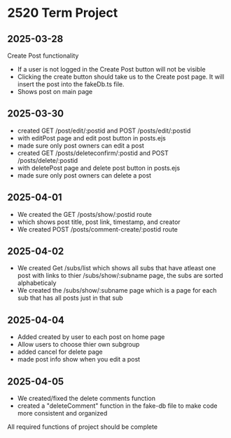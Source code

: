 # 2520 Term Project

## 2025-03-28

Create Post functionality

- If a user is not logged in the Create Post button will not be visible
- Clicking the create button should take us to the Create post page. It will insert the post into the fakeDb.ts file.
- Shows post on main page

## 2025-03-30

- created GET /post/edit/:postid and POST /posts/edit/:postid
- with editPost page and edit post button in posts.ejs
- made sure only post owners can edit a post
- created GET /posts/deleteconfirm/:postid and POST /posts/delete/:postid
- with deletePost page and delete post button in posts.ejs
- made sure only post owners can delete a post

## 2025-04-01

- We created the GET /posts/show/:postid route
- which shows post title, post link, timestamp, and creator
- We created POST /posts/comment-create/:postid route

## 2025-04-02

- We created Get /subs/list which shows all subs that have atleast one post with links to thier /subs/show/:subname page, the subs are sorted alphabeticaly
- We created the /subs/show/:subname page which is a page for each sub that has all posts just in that sub

## 2025-04-04

- Added created by user to each post on home page
- Allow users to choose thier own subgroup
- added cancel for delete page 
- made post info show when you edit a post

## 2025-04-05

- We created/fixed the delete comments function
- created a "deleteComment" function in the fake-db file to make code more consistent and organized

All required functions of project should be complete